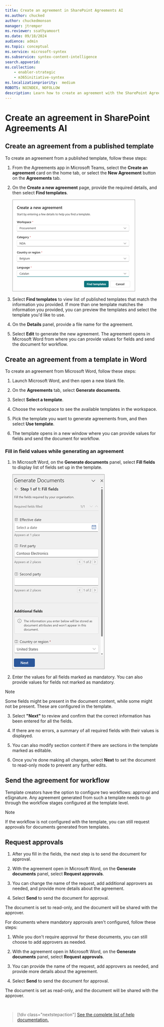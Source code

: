```yaml
---
title: Create an agreement in SharePoint Agreements AI
ms.author: chucked
author: chuckedmonson
manager: jtremper
ms.reviewer: ssathyamoort
ms.date: 09/18/2024
audience: admin
ms.topic: conceptual
ms.service: microsoft-syntex
ms.subservice: syntex-content-intelligence
search.appverid: 
ms.collection: 
    - enabler-strategic
    - m365initiative-syntex
ms.localizationpriority:  medium
ROBOTS: NOINDEX, NOFOLLOW
description: Learn how to create an agreement with the SharePoint Agreements AI solution.
---
```


# Create an agreement in SharePoint Agreements AI

## Create an agreement from a published template

To create an agreement from a published template, follow these steps:

1. From the Agreements app in Microsoft Teams, select the **Create an agreement** card on the home tab, or select the **New Agreement** button on the **Agreements** tab.

2. On the **Create a new agreement** page, provide the required details, and then select **Find templates**.

   ![A screenshot of Create a new agreement page.](../../media/content-understanding/agreements-create-agreement.png)

3. Select **Find templates** to view list of published templates that match the information you provided. If more than one template matches the information you provided, you can preview the templates and select the template you'd like to use.

4. On the **Details** panel, provide a file name for the agreement.

5. Select **Edit** to generate the new agreement. The agreement opens in Microsoft Word from where you can provide values for fields and send the document for workflow.

## Create an agreement from a template in Word

To create an agreement from Microsoft Word, follow these steps:

1. Launch Microsoft Word, and then open a new blank file.

2. On the **Agreements** tab, select **Generate documents**.

3. Select **Select a template**.

4. Choose the workspace to see the available templates in the workspace.

5. Pick the template you want to generate agreements from, and then select **Use template**.

6. The template opens in a new window where you can provide values for fields and send the document for workflow.

### Fill in field values while generating an agreement

1. In Microsoft Word, on the **Generate documents** panel, select **Fill fields** to display list of fields set up in the template.

   ![A screenshot of the Generate documents panel.](../../media/content-understanding/agreements-generate-documents.png)

2. Enter the values for all fields marked as mandatory. You can also provide values for fields not marked as mandatory.

> [!NOTE]
> Some fields might be present in the document content, while some might not be present. These are configured in the template.

3. Select **"Next"** to review and confirm that the correct information has been entered for all the fields.

4. If there are no errors, a summary of all required fields with their values is displayed.

5. You can also modify section content if there are sections in the template marked as editable.

6. Once you're done making all changes, select **Next** to set the document to read-only mode to prevent any further edits.

## Send the agreement for workflow

Template creators have the option to configure two workflows: approval and eSignature. Any agreement generated from such a template needs to go through the workflow stages configured at the template level.

> [!NOTE]
> If the workflow is not configured with the template, you can still request approvals for documents generated from templates.

## Request approvals

1. After you fill in the fields, the next step is to send the document for approval.

2. With the agreement open in Microsoft Word, on the **Generate documents** panel, select **Request approvals**.

3. You can change the name of the request, add additional approvers as needed, and provide more details about the agreement.

4. Select **Send** to send the document for approval.

The document is set to read-only, and the document will be shared with the approver.

For documents where mandatory approvals aren't configured, follow these steps:

1. While you don't require approval for these documents, you can still choose to add approvers as needed.

2. With the agreement open in Microsoft Word, on the **Generate documents** panel, select **Request approvals**.

3. You can provide the name of the request, add approvers as needed, and provide more details about the agreement.

4. Select **Send** to send the document for approval.

The document is set as read-only, and the document will be shared with the approver.

<!---
## Request eSignature

To be provided.
--->

<br>

> [!div class="nextstepaction"]
> [See the complete list of help documentation.](agreements-overview.md#help-documentation)
